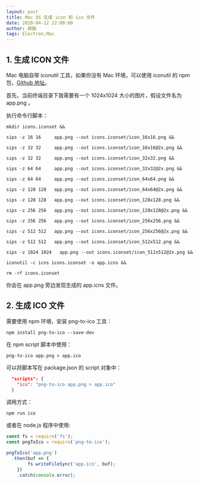 ```yaml
---
layout: post
title: Mac OS 生成 icon 和 ico 文件
date: 2020-04-12 22:00:00
author: 薛勤
tags: Electron,Mac
---
```


## 1. 生成 ICON 文件

Mac 电脑自带 iconutil 工具，如果你没有 Mac 环境，可以使用 iconutil 的 npm 包，[Github 地址](https://github.com/wtfaremyinitials/iconutil)。

首先，当前终端目录下我需要有一个 1024x1024 大小的图片，假设文件名为 app.png 。

执行命令行脚本：

```shell
mkdir icons.iconset &&

sips -z 16 16     app.png --out icons.iconset/icon_16x16.png &&
 
sips -z 32 32     app.png --out icons.iconset/icon_16x16@2x.png &&
 
sips -z 32 32     app.png --out icons.iconset/icon_32x32.png &&
 
sips -z 64 64     app.png --out icons.iconset/icon_32x32@2x.png &&

sips -z 64 64     app.png --out icons.iconset/icon_64x64.png &&
 
sips -z 128 128   app.png --out icons.iconset/icon_64x64@2x.png &&
 
sips -z 128 128   app.png --out icons.iconset/icon_128x128.png &&

sips -z 256 256   app.png --out icons.iconset/icon_128x128@2x.png &&
 
sips -z 256 256   app.png --out icons.iconset/icon_256x256.png &&
 
sips -z 512 512   app.png --out icons.iconset/icon_256x256@2x.png &&
 
sips -z 512 512   app.png --out icons.iconset/icon_512x512.png &&
 
sips -z 1024 1024   app.png --out icons.iconset/icon_512x512@2x.png &&

iconutil -c icns icons.iconset -o app.icns &&

rm -rf icons.iconset
```

你会在 app.png 旁边发现生成的 app.icns 文件。

## 2. 生成 ICO 文件

需要使用 npm 环境，安装 png-to-ico 工具：

```shell
npm install png-to-ico --save-dev
```

在 npm script 脚本中使用：

```shell
png-to-ico app.png > app.ico
```

可以将脚本写在 package.json 的 script 对象中：

```json
  "scripts": {
    "ico": "png-to-ico app.png > app.ico"
  }
```

调用方式：

```shell
npm run ico
```

或者在 node.js 程序中使用:

```js
const fs = require('fs');
const pngToIco = require('png-to-ico');

pngToIco('app.png')
  .then(buf => {
		fs.writeFileSync('app.ico', buf);
	})
	.catch(console.error);
```